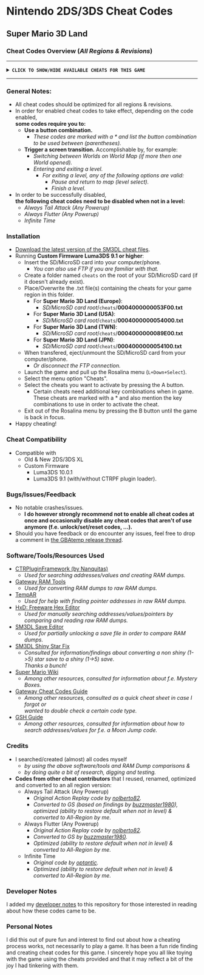 # Nintendo 2DS/3DS Cheat Codes

## Super Mario 3D Land

### Cheat Codes Overview (*All Regions & Revisions*)
****************************************************
**<details><summary>` CLICK TO SHOW/HIDE AVAILABLE CHEATS FOR THIS GAME `</summary>**
<p>

- `Play as Mario`
- `Play as Luigi`
  - *Even when game not beaten.*
- `(L+Down) Small Mario/Luigi`
- `(L+Left) Super Mario/Luigi`
- `(L+Right) Fire Mario/Luigi`
- `(L+Up) Tanooki Mario/Luigi`
- `(R+Down) Tanooki Statue Mario/Luigi`
- `(R+Right) Boomerang Mario/Luigi`
- `(R+Up) White Tanooki Mario/Luigi`
- `Always Star Power`
- `Always Tail Attack (Any Powerup)`
  - *In effect when playing a level.*
  - *In order to restore powerup defaults, disable this cheat code when not in a level.*
- `Always Flutter (Any Powerup)`
  - *In effect when playing a level.*
  - *In order to restore powerup defaults, disable this cheat code when not in a level.*
- `Moon Jump`
  - *Makes Mario/Luigi jump higher.*
  - *Code optimized for use with Luma~Rosalina's cheat engine.*
  - *Read cheat code note for use with CTRPluginFramework.*
- `(B) Infinite Jump`
  - *Allows Mario/Luigi to infinitely jump multiple times in mid-air.*
  - *Hold button to jump as high as desired.*
- `Max Lives (Three Crowns)`
- `5 Lives`
- `Infinite Time`
  - *In effect when playing a level.*
  - *In order to restore level timer default, disable this cheat code when not in a level.*
- `Start Level With P-Wing`
  - *Does not affect Shiny Stars (if any) when saving game.*
> Unlock Codes
> ------------
  - `(L+R+Up+X) Unlock All (5 Shiny Stars)`
    - *For currently opened save file:*
      - *All Normal & Special Worlds unlocked.*
      - *All Normal & Special Levels unlocked.*
      - *All Pictures collected.*
      - *All Star Coins collected.*
      - *Star Coin counter set to a reasonable number.*
      - *All requirements met for a 5 Shiny Stars save.*
    - *This code does not:*
      - *Reopen already closed Mystery Boxes or Toad Houses.*
      - *Overwrite best level times (if any).*
      - *Change any character attributes, like number of lives, current powerup, current level, etcetera.*
  - `(Keep) Open Closed Mystery Boxes`
    - *Load any save file, switch between worlds or enter any level in order for code to take effect.*
  - `(Keep) Open Closed Toad Houses`
    - *Load any save file, switch between worlds or enter any level in order for code to take effect.*

</p>
</details>

****************************************************

### General Notes:
  - All cheat codes should be optimized for all regions & revisions.
  - In order for enabled cheat codes to take effect, depending on the code enabled, <br />**some codes require you to:**
    - **Use a button combination.**
      - *These codes are marked with a * and list the button combination to be used between (parentheses).*
    - **Trigger a screen transition.** Accomplishable by, for example:
      - *Switching between Worlds on World Map (if more then one World opened).*
      - *Entering and exiting a level.*
        - *For exiting a level, any of the following options are valid:*
          - *Pause and return to map (level select).*
          - *Finish a level.*
 - In order to be successfully disabled, <br />**the following cheat codes need to be disabled when not in a level:**
	  - *Always Tail Attack (Any Powerup)*
	  - *Always Flutter (Any Powerup)*
	  - *Infinite Time*

### Installation
- [Download the latest version of the SM3DL cheat files](https://github.com/KimDebroye/N3DS-Cheat-Codes/releases/tag/SM3DL_v1.0.0).
- Running **Custom Firmware Luma3DS 9.1 or higher**:
  - Insert the SD/MicroSD card into your computer/phone.
    - *You can also use FTP if you are familiar with that.*
  - Create a folder named `cheats` on the root of your SD/MicroSD card (if it doesn't already exist).
  - Place/Overwrite the .txt file(s) containing the cheats for your game region in this folder.
    - For **Super Mario 3D Land (Europe)**:
      - *SD/MicroSD card root*/`cheats`/**0004000000053F00.txt**
    - For **Super Mario 3D Land (USA)**:
      - *SD/MicroSD card root*/`cheats`/**0004000000054000.txt**
    - For **Super Mario 3D Land (TWN)**:
      - *SD/MicroSD card root*/`cheats`/**0004000000089E00.txt**
    - For **Super Mario 3D Land (JPN)**:
      - *SD/MicroSD card root*/`cheats`/**0004000000054100.txt**
  - When transfered, eject/unmount the SD/MicroSD card from your computer/phone.
    - *Or disconnect the FTP connection.*
  - Launch the game and pull up the Rosalina menu (`L+Down+Select`).
  - Select the menu option "Cheats".
  - Select the cheats you want to activate by pressing the A button.
    - Certain cheats need additional key combinations when in game. These cheats are marked with a * and also mention the key combinations to use in order to activate the cheat.
  - Exit out of the Rosalina menu by pressing the B button until the game is back in focus.
- Happy cheating!

### Cheat Compatibility
- Compatible with
  - Old & New 2DS/3DS XL
  - Custom Firmware
    - Luma3DS 10.0.1
    - Luma3DS 9.1 (with/without CTRPF plugin loader).

### Bugs/Issues/Feedback
- No notable crashes/issues.
  - **I do however strongly recommend not to enable all cheat codes at once and occasionally disable any cheat codes that aren't of use anymore (f.e. unlock/set/reset codes, ...).**
- Should you have feedback or do encounter any issues, feel free to drop a comment in [the GBAtemp release thread](https://gbatemp.net/forums/3ds-rom-hacking-translations-and-utilities.276/).

### Software/Tools/Resources Used
- [CTRPluginFramework (by Nanquitas)](https://github.com/Nanquitas/CTRPluginFramework-BlankTemplate)
  - *Used for searching addresses/values and creating RAM dumps.*
- [Gateway RAM Tools](https://www.maxconsole.com/threads/tool-gateway-ram-tools.40776/)
  - *Used for converting RAM dumps to raw RAM dumps.*
- [TempAR](https://raing3.gshi.org/files/psp/tools/pointer_searcher.zip)
  - *Used for help with finding pointer addresses in raw RAM dumps.*
- [HxD: Freeware Hex Editor](https://mh-nexus.de/en/hxd/)
  - *Used for manually searching addresses/values/pointers by comparing and reading raw RAM dumps.*
- [SM3DL Save Editor](https://github.com/yonaikerlol/Super-Mario-3D-Land-SGE)
  - *Used for partially unlocking a save file in order to compare RAM dumps.*
- [SM3DL Shiny Star Fix](https://gbatemp.net/threads/how-to-get-5-sparkly-stars-savefile-back-on-super-mario-3d-land.542645/)
  - *Consulted for information/findings about converting a non shiny (1->5) star save to a shiny (1->5) save.<br />Thanks a bunch!*
- [Super Mario Wiki](https://www.mariowiki.com/Mystery_Box)
  - *Among other resources, consulted for information about f.e. Mystery Boxes.*
- [Gateway Cheat Codes Guide](https://gbatemp.net/threads/guide-how-to-create-gateway-cheat-codes.410926/)
  - *Among other resources, consulted as a quick cheat sheet in case I forgot or <br />wanted to double check a certain code type.*
- [GSH Guide](http://viper.shadowflareindustries.com/?file=hackv500c.html&cat=hax0r#hax0r_mj)
  - *Among other resources, consulted for information about how to search addresses/values for f.e. a Moon Jump code.*

### Credits
- I searched/created (almost) all codes myself
  - *by using the above software/tools and RAM Dump comparisons &*
  - *by doing quite a bit of research, digging and testing.*
- **Codes from other cheat contributors** that I reused, renamed, optimized and converted to an all region version:
  - Always Tail Attack (Any Powerup)
  	- *Original Action Replay code by [nolberto82](https://www.max-cheats.com/view.php?ItemID=531).*
  	- *Converted to GS (based on findings by [buzzmaster1980](https://www.maxconsole.com/threads/help-with-super-mario-3d-land-aree.54363/)), optimized (ability to restore default when not in level) & converted to All-Region by me.*
  - Always Flutter (Any Powerup)
  	- *Original Action Replay code by [nolberto82](https://www.max-cheats.com/view.php?ItemID=531).*
	- *Converted to GS by [buzzmaster1980](https://www.maxconsole.com/threads/help-with-super-mario-3d-land-aree.54363/).*
  	- *Optimized (ability to restore default when not in level) & converted to All-Region by me.*
  - Infinite Time
  	- *Original code by [optantic](https://github.com/JourneyOver/CTRPF-AR-CHEAT-CODES/blob/master/Cheats/Super%20Mario%203D%20Land%20(EUR)/0004000000053F00.txt).*
  	- *Optimized (ability to restore default when not in level) & converted to All-Region by me.*

### Developer Notes
I added my [developer notes](https://github.com/KimDebroye/N3DS-Cheat-Codes/blob/master/Super%20Mario%203D%20Land/_DevNotes/SM3DL_DevNotes.txt) to this repository for those interested in reading about how these codes came to be.

### Personal Notes
I did this out of pure fun and interest to find out about how a cheating process works, not necessarily to play a game.
It has been a fun ride finding and creating cheat codes for this game.
I sincerely hope you all like toying with the game using the cheats provided
and that it may reflect a bit of the joy I had tinkering with them.
